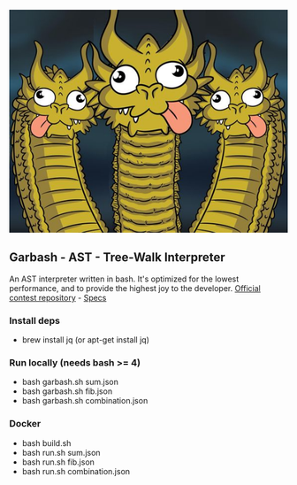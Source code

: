 ![Garbash](image.png)


  ## Garbash - AST - Tree-Walk Interpreter

  An AST interpreter written in bash. It's optimized for the lowest performance, and to provide the highest joy to the developer. [Official contest repository](https://github.com/aripiprazole/rinha-de-compiler) - [Specs](https://github.com/aripiprazole/rinha-de-compiler/blob/main/SPECS.md)

  ### Install deps
  - brew install jq (or apt-get install jq)

  ### Run locally (needs bash >= 4)
  - bash garbash.sh sum.json
  - bash garbash.sh fib.json
  - bash garbash.sh combination.json

  ### Docker
  - bash build.sh
  - bash run.sh sum.json
  - bash run.sh fib.json
  - bash run.sh combination.json